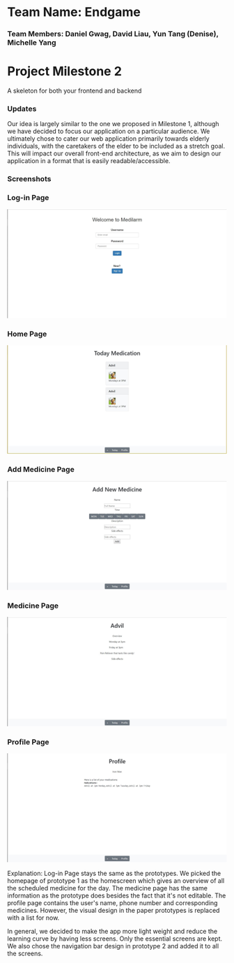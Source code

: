 # Team Name: Endgame
### Team Members: Daniel Gwag, David Liau, Yun Tang (Denise), Michelle Yang

# Project Milestone 2

A skeleton for both your frontend and backend

### Updates

Our idea is largely similar to the one we proposed in Milestone 1, although we have decided to focus our application on a particular audience. We ultimately chose to cater our web application primarily towards elderly individuals, with the caretakers of the elder to be included as a stretch goal. This will impact our overall front-end architecture, as we aim to design our application in a format that is easily readable/accessible.

### Screenshots

### Log-in Page
![loginpage](UISkeleton/Milestone2/loginpage.JPG)

### Home Page
![homepage](UISkeleton/Milestone2/homepage.JPG)

### Add Medicine Page
![addpage](UISkeleton/Milestone2/addpage.JPG)

### Medicine Page
![medicinepage](UISkeleton/Milestone2/medicinepage.JPG)

### Profile Page
![profilepage](UISkeleton/Milestone2/profilepage.JPG)

Explanation: Log-in Page stays the same as the prototypes. We picked the homepage of prototype 1 as the homescreen which gives an overview of all the scheduled medicine for the day. The medicine page has the same information as the prototype does besides the fact that it's not editable. The profile page contains the user's name, phone number and corresponding medicines. However, the visual design in the paper prototypes is replaced with a list for now. 

In general, we decided to make the app more light weight and reduce the learning curve by having less screens. Only the essential screens are kept. We also chose the navigation bar design in prototype 2 and added it to all the screens.

